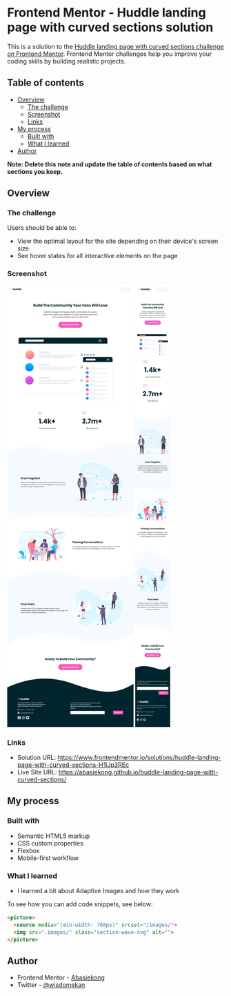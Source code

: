 # Frontend Mentor - Huddle landing page with curved sections solution

This is a solution to the [Huddle landing page with curved sections challenge on Frontend Mentor](https://www.frontendmentor.io/challenges/huddle-landing-page-with-curved-sections-5ca5ecd01e82137ec91a50f2). Frontend Mentor challenges help you improve your coding skills by building realistic projects. 

## Table of contents

- [Overview](#overview)
  - [The challenge](#the-challenge)
  - [Screenshot](#screenshot)
  - [Links](#links)
- [My process](#my-process)
  - [Built with](#built-with)
  - [What I learned](#what-i-learned)
- [Author](#author)

**Note: Delete this note and update the table of contents based on what sections you keep.**

## Overview

### The challenge

Users should be able to:

- View the optimal layout for the site depending on their device's screen size
- See hover states for all interactive elements on the page

### Screenshot

![](./screenshots/screenshot-desktop.png)
![](./screenshots/screenshot-mobile.png)

### Links

- Solution URL: https://www.frontendmentor.io/solutions/huddle-landing-page-with-curved-sections-H1lJp3REc
- Live Site URL: https://abasiekong.github.io/huddle-landing-page-with-curved-sections/

## My process

### Built with

- Semantic HTML5 markup
- CSS custom properties
- Flexbox
- Mobile-first workflow

### What I learned

- I learned a bit about Adaptive Images and how they work 

To see how you can add code snippets, see below:

```html
<picture>
  <source media="(min-width: 768px)" srcset="/images/">
  <img src=".images/" class="section-wave-svg" alt="">
</picture>
```
## Author

- Frontend Mentor - [Abasiekong](https://www.frontendmentor.io/profile/Abaiekong)
- Twitter - [@wisdomekan](https://twitter.com/wisdomekan)
